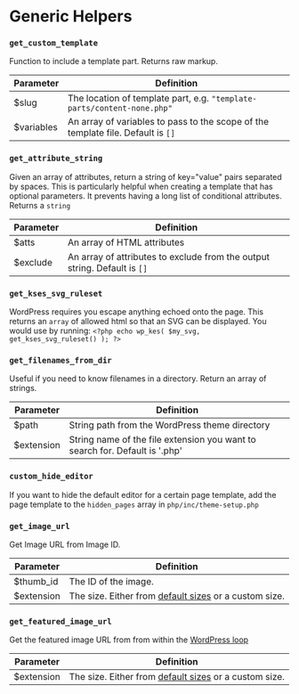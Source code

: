 Generic Helpers
===============

### `get_custom_template`

Function to include a template part. Returns raw markup.

| Parameter  | Definition                                                                                       |
|------------|--------------------------------------------------------------------------------------------------|
| $slug      | The location of template part, e.g. `"template-parts/content-none.php"`                          |
| $variables | An array of variables to pass to the scope of the template file. Default is `[]`                 |

### `get_attribute_string`

Given an array of attributes, return a string of key="value" pairs separated by spaces. This is particularly helpful when creating a template that has optional parameters. It prevents having a long list of conditional attributes. Returns a `string`

| Parameter | Definition                                                                |
|-----------|---------------------------------------------------------------------------|
| $atts     | An array of HTML attributes                                               |
| $exclude  | An array of attributes to exclude from the output string. Default is `[]` |


### `get_kses_svg_ruleset`

WordPress requires you escape anything echoed onto the page. This returns an `array` of allowed html so that an SVG can be displayed. You would use by running: `<?php echo wp_kes( $my_svg, get_kses_svg_ruleset() ); ?>`

### `get_filenames_from_dir`

Useful if you need to know filenames in a directory. Return an array of strings.

| Parameter   | Definition                                                                  |
|-------------|-----------------------------------------------------------------------------|
| $path       | String path from the WordPress theme directory                              |
| $extension  | String name of the file extension you want to search for. Default is '.php' |

### `custom_hide_editor`

If you want to hide the default editor for a certain page template, add the page template to the `hidden_pages` array in `php/inc/theme-setup.php`

### `get_image_url`

Get Image URL from Image ID.

| Parameter  | Definition                                                                                          |
|------------|-----------------------------------------------------------------------------------------------------|
| $thumb_id  |  The ID of the image.                                                                               |
| $extension | The size. Either from [default sizes][sizes] or a custom size. |

### `get_featured_image_url`

Get the featured image URL from from within the [WordPress loop][loop]

| Parameter  | Definition                                                                                          |
|------------|-----------------------------------------------------------------------------------------------------|
| $extension | The size. Either from [default sizes][sizes] or a custom size. |

<!-- Links -->
[loop]:https://codex.wordpress.org/The_Loop
[sizes]:https://codex.wordpress.org/Post_Thumbnails#Thumbnail_Sizes